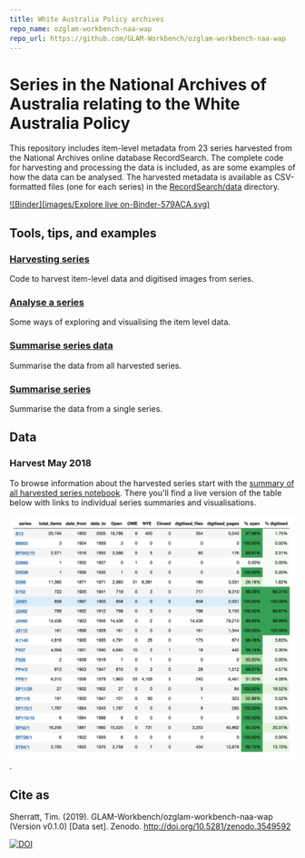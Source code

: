 ```yaml
---
title: White Australia Policy archives
repo_name: ozglam-workbench-naa-wap
repo_url: https://github.com/GLAM-Workbench/ozglam-workbench-naa-wap
---
```


# Series in the National Archives of Australia relating to the White Australia Policy

This repository includes item-level metadata from 23 series harvested from the National Archives online database RecordSearch. The complete code for harvesting and processing the data is included, as are some examples of how the data can be analysed. The harvested metadata is available as CSV-formatted files (one for each series) in the [RecordSearch/data](https://github.com/GLAM-Workbench/ozglam-workbench-naa-wap/tree/master/RecordSearch/data) directory.

[![Binder](images/Explore live on-Binder-579ACA.svg)](https://mybinder.org/v2/gh/wragge/ozglam-workbench-naa-wap/master)

## Tools, tips, and examples

### [Harvesting series](https://nbviewer.jupyter.org/github/GLAM-Workbench/ozglam-workbench-naa-wap/blob/master/RecordSearch/1.%20Harvesting%20series.ipynb)  
Code to harvest item-level data and digitised images from series.

### [Analyse a series](https://nbviewer.jupyter.org/github/GLAM-Workbench/ozglam-workbench-naa-wap/blob/master/RecordSearch/2.%20Analyse%20a%20series.ipynb)  
Some ways of exploring and visualising the item level data.

### [Summarise series data](https://nbviewer.jupyter.org/github/GLAM-Workbench/ozglam-workbench-naa-wap/blob/master/RecordSearch/Summarise%20series%20data.ipynb)  
Summarise the data from all harvested series.

### [Summarise series](https://nbviewer.jupyter.org/github/GLAM-Workbench/ozglam-workbench-naa-wap/blob/master/RecordSearch/series-summary.ipynb)  
Summarise the data from a single series.

## Data

### Harvest May 2018

To browse information about the harvested series start with the [summary of all harvested series notebook](https://nbviewer.jupyter.org/github/GLAM-Workbench/ozglam-workbench-naa-wap/blob/master/RecordSearch/Summary%20of%20all%20harvested%20series.ipynb). There you'll find a live version of the table below with links to individual series summaries and visualisations.

[![Table of harvested series](images/naa-wap-series.png)](https://nbviewer.jupyter.org/github/GLAM-Workbench/ozglam-workbench-naa-wap/blob/master/RecordSearch/Summary%20of%20all%20harvested%20series.ipynb).

## Cite as

Sherratt, Tim. (2019). GLAM-Workbench/ozglam-workbench-naa-wap (Version v0.1.0) [Data set]. Zenodo. <http://doi.org/10.5281/zenodo.3549592>

[![DOI](https://zenodo.org/badge/DOI/10.5281/zenodo.3549592.svg)](https://doi.org/10.5281/zenodo.3549592)
